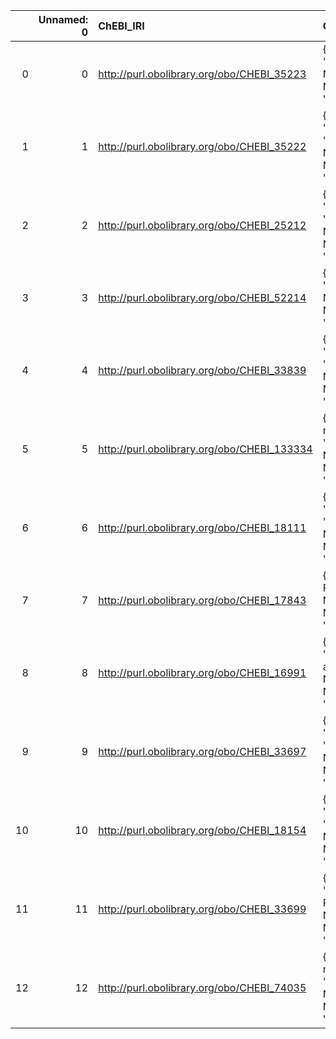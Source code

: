|    |   Unnamed: 0 | ChEBI_IRI                                   | ChEBI_DESC                                                                                     | SBO_IRI                              | SBO_DESC                           |
|---:|-------------:|:--------------------------------------------|:-----------------------------------------------------------------------------------------------|:-------------------------------------|:-----------------------------------|
|  0 |            0 | http://purl.obolibrary.org/obo/CHEBI_35223  | {'label': 'catalyst', 'prefLabel': None, 'altLabel': None, 'name': 'CHEBI_35223'}              | http://biomodels.net/SBO/SBO_0000013 | {'label': 'catalyst'}              |
|  1 |            1 | http://purl.obolibrary.org/obo/CHEBI_35222  | {'label': 'inhibitor', 'prefLabel': None, 'altLabel': None, 'name': 'CHEBI_35222'}             | http://biomodels.net/SBO/SBO_0000020 | {'label': 'inhibitor'}             |
|  2 |            2 | http://purl.obolibrary.org/obo/CHEBI_25212  | {'label': 'metabolite', 'prefLabel': None, 'altLabel': None, 'name': 'CHEBI_25212'}            | http://biomodels.net/SBO/SBO_0000299 | {'label': 'metabolite'}            |
|  3 |            3 | http://purl.obolibrary.org/obo/CHEBI_52214  | {'label': 'ligand', 'prefLabel': None, 'altLabel': None, 'name': 'CHEBI_52214'}                | http://biomodels.net/SBO/SBO_0000280 | {'label': 'ligand'}                |
|  4 |            4 | http://purl.obolibrary.org/obo/CHEBI_33839  | {'label': 'Macromolecule', 'prefLabel': None, 'altLabel': None, 'name': 'CHEBI_33839'}         | http://biomodels.net/SBO/SBO_0000245 | {'label': 'Macromolecule'}         |
|  5 |            5 | http://purl.obolibrary.org/obo/CHEBI_133334 | {'label': 'small nucleolar RNA', 'prefLabel': None, 'altLabel': None, 'name': 'CHEBI_133334'}  | http://biomodels.net/SBO/SBO_0000319 | {'label': 'small nucleolar RNA'}   |
|  6 |            6 | http://purl.obolibrary.org/obo/CHEBI_18111  | {'label': 'ribosomal RNA', 'prefLabel': None, 'altLabel': None, 'name': 'CHEBI_18111'}         | http://biomodels.net/SBO/SBO_0000314 | {'label': 'ribosomal RNA'}         |
|  7 |            7 | http://purl.obolibrary.org/obo/CHEBI_17843  | {'label': 'transfer RNA', 'prefLabel': None, 'altLabel': None, 'name': 'CHEBI_17843'}          | http://biomodels.net/SBO/SBO_0000313 | {'label': 'transfer RNA'}          |
|  8 |            8 | http://purl.obolibrary.org/obo/CHEBI_16991  | {'label': 'deoxyribonucleic acid', 'prefLabel': None, 'altLabel': None, 'name': 'CHEBI_16991'} | http://biomodels.net/SBO/SBO_0000251 | {'label': 'deoxyribonucleic acid'} |
|  9 |            9 | http://purl.obolibrary.org/obo/CHEBI_33697  | {'label': 'ribonucleic acid', 'prefLabel': None, 'altLabel': None, 'name': 'CHEBI_33697'}      | http://biomodels.net/SBO/SBO_0000250 | {'label': 'ribonucleic acid'}      |
| 10 |           10 | http://purl.obolibrary.org/obo/CHEBI_18154  | {'label': 'polysaccharide', 'prefLabel': None, 'altLabel': None, 'name': 'CHEBI_18154'}        | http://biomodels.net/SBO/SBO_0000249 | {'label': 'polysaccharide'}        |
| 11 |           11 | http://purl.obolibrary.org/obo/CHEBI_33699  | {'label': 'messenger RNA', 'prefLabel': None, 'altLabel': None, 'name': 'CHEBI_33699'}         | http://biomodels.net/SBO/SBO_0000278 | {'label': 'messenger RNA'}         |
| 12 |           12 | http://purl.obolibrary.org/obo/CHEBI_74035  | {'label': 'small nuclear RNA', 'prefLabel': None, 'altLabel': None, 'name': 'CHEBI_74035'}     | http://biomodels.net/SBO/SBO_0000318 | {'label': 'small nuclear RNA'}     |